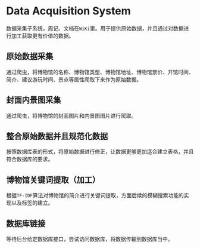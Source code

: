 # Data Acquisition System

数据采集子系统，周记、文档在`WiKi`里。用于提供原始数据，并且通过对数据进行加工获取更有价值的数据。

## 原始数据采集

通过爬虫，将博物馆的名称、博物馆类型、博物馆地址、博物馆票价、开馆时间、简介、建议游玩时间、景点等属性爬取下来作为原始数据。

## 封面内景图采集

通过爬虫，将博物馆的封面图片和内景图图片进行爬取。

## 整合原始数据并且规范化数据

按照数据库表的形式，将原始数据进行修正，让数据更够更加适合建立表格，并且符合数据库的要求。

## 博物馆关键词提取（加工）

根据`TF-IDF`算法对博物馆的简介进行关键词提取，方面后续的模糊搜索功能的实现以及标签的建立。

## 数据库链接

等待后台给定数据库接口，尝试访问数据库，将数据传输到数据库当中。



